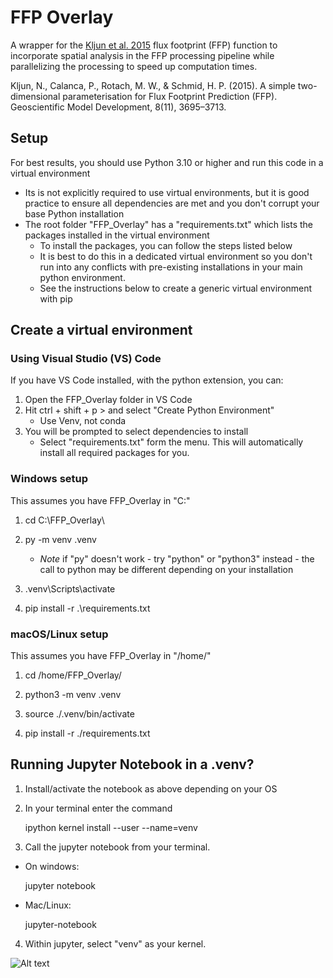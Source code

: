 # FFP Overlay

A wrapper for the [Kljun et al. 2015](https://gmd.copernicus.org/articles/8/3695/2015/gmd-8-3695-2015.html) flux footprint (FFP) function to incorporate spatial analysis in the FFP processing pipeline while parallelizing the processing to speed up computation times. 

Kljun, N., Calanca, P., Rotach, M. W., & Schmid, H. P. (2015). A simple two-dimensional parameterisation for Flux Footprint Prediction (FFP). Geoscientific Model Development, 8(11), 3695–3713.

## Setup

For best results, you should use Python 3.10 or higher and run this code in a virtual environment

* Its is not explicitly required to use virtual environments, but it is good practice to ensure all dependencies are met and you don't corrupt your base Python installation
* The root folder "FFP_Overlay" has a "requirements.txt" which lists the packages installed in the virtual environment
    * To install the packages, you can follow the steps listed below
    * It is best to do this in a dedicated virtual environment so you don't run into any conflicts with pre-existing installations in your main python environment.
    * See the instructions below to create a generic virtual environment with pip
## Create a virtual environment

### Using Visual Studio (VS) Code

If you have VS Code installed, with the python extension, you can:

1. Open the FFP_Overlay folder in VS Code
2. Hit ctrl + shift + p > and select "Create Python Environment"
    * Use Venv, not conda
3. You will be prompted to select dependencies to install
    * Select "requirements.txt" form the menu.  This will automatically install all required packages for you.

### Windows setup

This assumes you have FFP_Overlay in "C:\"

1. cd C:\FFP_Overlay\

2. py -m venv .venv

    * *Note* if "py" doesn't work - try "python" or "python3" instead - the call to python may be different depending on your installation

3. .venv\Scripts\activate

4. pip install -r .\requirements.txt

### macOS/Linux setup

This assumes you have FFP_Overlay in "/home/"

1. cd /home/FFP_Overlay/

2. python3 -m venv .venv

3. source ./.venv/bin/activate

4. pip install -r ./requirements.txt


## Running Jupyter Notebook in a .venv?

1. Install/activate the notebook as above depending on your OS

2. In your terminal enter the command

    ipython kernel install --user --name=venv

3. Call the jupyter notebook from your terminal.  

* On windows:

    jupyter notebook

* Mac/Linux:

    jupyter-notebook

4. Within jupyter, select "venv" as your kernel.

![Alt text](images/Jupyter.png.png)

    
